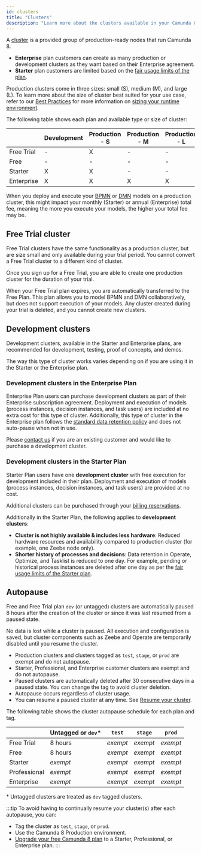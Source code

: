 ```yaml
---
id: clusters
title: "Clusters"
description: "Learn more about the clusters available in your Camunda 8 plan."
---
```


A [cluster](../../guides/create-cluster.md) is a provided group of production-ready nodes that run Camunda 8.

- **Enterprise** plan customers can create as many production or development clusters as they want based on their Enterprise agreement.
- **Starter** plan customers are limited based on the [fair usage limits of the plan](https://camunda.com/legal/fair-usage-limits-for-starter-plan/).

Production clusters come in three sizes: small (S), medium (M), and large (L). To learn more about the size of cluster best suited for your use case, refer to our [Best Practices](/components/best-practices/best-practices-overview.md) for more information on [sizing your runtime environment](/components/best-practices/architecture/sizing-your-environment.md#sizing-your-runtime-environment).

The following table shows each plan and available type or size of cluster:

|            | Development | Production - S | Production - M | Production - L |
| ---------- | ----------- | -------------- | -------------- | -------------- |
| Free Trial | \-          | X              | \-             | \-             |
| Free       | \-          | \-             | \-             | \-             |
| Starter    | X           | X              | \-             | \-             |
| Enterprise | X           | X              | X              | X              |

When you deploy and execute your [BPMN](/components/modeler/bpmn/bpmn.md) or [DMN](/components/modeler/dmn/dmn.md) models on a production cluster, this might impact your monthly (Starter) or annual (Enterprise) total fee, meaning the more you execute your models, the higher your total fee may be.

## Free Trial cluster

Free Trial clusters have the same functionality as a production cluster, but are size small and only available during your trial period. You cannot convert a Free Trial cluster to a different kind of cluster.

Once you sign up for a Free Trial, you are able to create one production cluster for the duration of your trial.

When your Free Trial plan expires, you are automatically transferred to the Free Plan. This plan allows you to model BPMN and DMN collaboratively, but does not support execution of your models. Any cluster created during your trial is deleted, and you cannot create new clusters.

## Development clusters

Development clusters, available in the Starter and Enterprise plans, are recommended for development, testing, proof of concepts, and demos.

The way this type of cluster works varies depending on if you are using it in the Starter or the Enterprise plan.

### Development clusters in the Enterprise Plan

Enterprise Plan users can purchase development clusters as part of their Enterprise subscription agreement. Deployment and execution of models (process instances, decision instances, and task users) are included at no extra cost for this type of cluster. Additionally, this type of cluster in the Enterprise plan follows the [standard data retention policy](/components/concepts/data-retention.md) and does not auto-pause when not in use.

Please [contact us](https://camunda.com/contact/) if you are an existing customer and would like to purchase a development cluster.

### Development clusters in the Starter Plan

Starter Plan users have one **development cluster** with free execution for development included in their plan. Deployment and execution of models (process instances, decision instances, and task users) are provided at no cost.

Additional clusters can be purchased through your [billing reservations](/components/console/manage-plan/update-billing-reservations.md).

Additionally in the Starter Plan, the following applies to **development clusters**:

- **Cluster is not highly available & includes less hardware**: Reduced hardware resources and availability compared to production cluster (for example, one Zeebe node only).
- **Shorter history of processes and decisions**: Data retention in Operate, Optimize, and Tasklist is reduced to one day. For example, pending or historical process instances are deleted after one day as per the [fair usage limits of the Starter plan](https://camunda.com/legal/fair-usage-limits-for-starter-plan/).

## Autopause

Free and Free Trial plan `dev` (or untagged) clusters are automatically paused 8 hours after the creation of the cluster or since it was last resumed from a paused state.

No data is lost while a cluster is paused. All execution and configuration is saved, but cluster components such as Zeebe and Operate are temporarily disabled until you resume the cluster.

- Production clusters and clusters tagged as `test`, `stage`, or `prod` are exempt and do not autopause.
- Starter, Professional, and Enterprise customer clusters are exempt and do not autopause.
- Paused clusters are automatically deleted after 30 consecutive days in a paused state. You can change the tag to avoid cluster deletion.
- Autopause occurs regardless of cluster usage.
- You can resume a paused cluster at any time. See [Resume your cluster](/components/console/manage-clusters/resume-cluster.md/).

The following table shows the cluster autopause schedule for each plan and tag.

|              | Untagged or `dev`\* | `test`   | `stage`  | `prod`   |
| ------------ | ------------------- | -------- | -------- | -------- |
| Free Trial   | 8 hours             | _exempt_ | _exempt_ | _exempt_ |
| Free         | 8 hours             | _exempt_ | _exempt_ | _exempt_ |
| Starter      | _exempt_            | _exempt_ | _exempt_ | _exempt_ |
| Professional | _exempt_            | _exempt_ | _exempt_ | _exempt_ |
| Enterprise   | _exempt_            | _exempt_ | _exempt_ | _exempt_ |

\* Untagged clusters are treated as `dev` tagged clusters.

:::tip
To avoid having to continually resume your cluster(s) after each autopause, you can:

- Tag the cluster as `test`, `stage`, or `prod`.
- Use the Camunda 8 Production environment.
- [Upgrade your free Camunda 8 plan](https://camunda.com/pricing/) to a Starter, Professional, or Enterprise plan.
  :::
